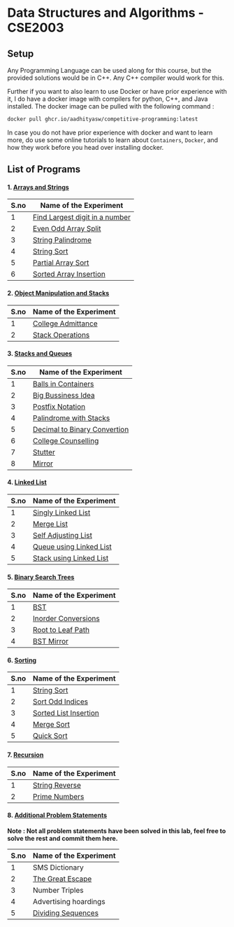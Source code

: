 # Data Structures and Algorithms - CSE2003


## Setup

Any Programming Language can be used along for this course, but the provided solutions would be in C++.
Any C++ compiler would work for this. 

Further if you want to also learn to use Docker or have prior experience with it, I do have a docker image with compilers for python, C++, and Java installed. The docker image can be pulled with the following command :
```bash
docker pull ghcr.io/aadhityasw/competitive-programming:latest
```
In case you do not have prior experience with docker and want to learn more, do use some online tutorials to learn about `Containers`, `Docker`, and how they work before you head over installing docker.



## List of Programs

#### 1. [Arrays and Strings](./Arrays_and_Strings_Lab_1)

| S.no | Name of the Experiment |
| ---- | --------------------- |
| 1 | [Find Largest digit in a number](./Arrays_and_Strings_Lab_1/largest_digit.c) |
| 2 | [Even Odd Array Split](./Arrays_and_Strings_Lab_1/array_split.c) |
| 3 | [String Palindrome](./Arrays_and_Strings_Lab_1/string_palindrome.cpp) |
| 4 | [String Sort](./Arrays_and_Strings_Lab_1/string_sort.cpp) |
| 5 | [Partial Array Sort](./Arrays_and_Strings_Lab_1/partial_array_sort.cpp) |
| 6 | [Sorted Array Insertion](./Arrays_and_Strings_Lab_1/sorted_array_insertion.cpp) |


#### 2. [Object Manipulation and Stacks](./Objects_and_Stacks_Lab_2)

| S.no | Name of the Experiment |
| ---- | --------------------- |
| 1 | [College Admittance](./Objects_and_Stacks_Lab_2/college_admission.cpp) |
| 2 | [Stack Operations](./Objects_and_Stacks_Lab_2/stack_operations.cpp) |


#### 3. [Stacks and Queues](./Stacks_and_Queues_Lab_3)

| S.no | Name of the Experiment |
| ---- | --------------------- |
| 1 | [Balls in Containers](./Stacks_and_Queues_Lab_3/container_balls.cpp) |
| 2 | [Big Bussiness Idea](./Stacks_and_Queues_Lab_3/bussiness_idea.cpp) |
| 3 | [Postfix Notation](./Stacks_and_Queues_Lab_3/postfix_notation.cpp) |
| 4 | [Palindrome with Stacks](./Stacks_and_Queues_Lab_3/stack_palindrome.cpp) |
| 5 | [Decimal to Binary Convertion](./Stacks_and_Queues_Lab_3/decimal_to_binary.cpp) |
| 6 | [College Counselling](./Stacks_and_Queues_Lab_3/college_counselling.cpp) |
| 7 | [Stutter](./Stacks_and_Queues_Lab_3/stutter.cpp) |
| 8 | [Mirror](./Stacks_and_Queues_Lab_3/mirror.cpp) |


#### 4. [Linked List](./Linked_List_Lab_4)

| S.no | Name of the Experiment |
| ---- | --------------------- |
| 1 | [Singly Linked List](./Linked_List_Lab_4/linked_list.cpp) |
| 2 | [Merge List](./Linked_List_Lab_4/merge_list.cpp) |
| 3 | [Self Adjusting List](./Linked_List_Lab_4/self_adjusting_list.cpp) |
| 4 | [Queue using Linked List](./Linked_List_Lab_4/queue.cpp) |
| 5 | [Stack using Linked List](./Linked_List_Lab_4/stack.cpp) |


#### 5. [Binary Search Trees](./Binary_Search_Trees_Lab_5)

| S.no | Name of the Experiment |
| ---- | --------------------- |
| 1 | [BST](./Binary_Search_Trees_Lab_5/bst.cpp) |
| 2 | [Inorder Conversions](./Binary_Search_Trees_Lab_5/inorder_conversion.cpp) |
| 3 | [Root to Leaf Path](./Binary_Search_Trees_Lab_5/root_to_leaf_path.cpp) |
| 4 | [BST Mirror](./Binary_Search_Trees_Lab_5/bst_mirror.cpp) |


#### 6. [Sorting](./Sorting_Lab_6)

| S.no | Name of the Experiment |
| ---- | --------------------- |
| 1 | [String Sort](./Sorting_Lab_6/string_sort.cpp) |
| 2 | [Sort Odd Indices](./Sorting_Lab_6/odd_index_sort.cpp) |
| 3 | [Sorted List Insertion](./Sorting_Lab_6/sorted_list_insertion_1.cpp) |
| 4 | [Merge Sort](./Sorting_Lab_6/merge_sort.cpp) |
| 5 | [Quick Sort](./Sorting_Lab_6/quick_sort.cpp) |


#### 7. [Recursion](./Recursion_Lab_7)

| S.no | Name of the Experiment |
| ---- | --------------------- |
| 1 | [String Reverse](./Recursion_Lab_7/string_reverse.cpp) |
| 2 | [Prime Numbers](./Recursion_Lab_7/prime_number.cpp) |


#### 8. [Additional Problem Statements](./Additional_Lab_8)

**Note : Not all problem statements have been solved in this lab, feel free to solve the rest and commit them here.**

| S.no | Name of the Experiment |
| ---- | --------------------- |
| 1 | SMS Dictionary |
| 2 | [The Great Escape](./Additional_Lab_8/great_escape.cpp) |
| 3 | Number Triples |
| 4 | Advertising hoardings |
| 5 | [Dividing Sequences](./Additional_Lab_8/dividing_sequences.cpp) |

